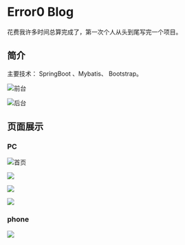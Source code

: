 # Error0 Blog

花费我许多时间总算完成了，第一次个人从头到尾写完一个项目。

## 简介

主要技术： SpringBoot 、Mybatis、 Bootstrap。

![前台](https://www.error0.cn/usr/uploads/2020/04/503109079.png)





![后台](https://www.error0.cn/usr/uploads/2020/04/844984281.png)

## 页面展示



### PC

![首页](https://www.error0.cn/usr/uploads/2020/04/4173937583.png)

![](https://www.error0.cn/usr/uploads/2020/04/2697782045.png)

![](https://www.error0.cn/usr/uploads/2020/04/1103386476.png)

![](https://www.error0.cn/usr/uploads/2020/04/3682815077.png)



### phone

![](https://www.error0.cn/usr/uploads/2020/04/4255489776.png)